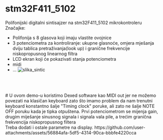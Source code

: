 # stm32F411_5102
 Polifonijski digitalni sintisajzer na stm32F411_5102 mikrokontroleru <br/>
 Značajke:
 * Polifonija s 8 glasova koji imaju vlastite ovojnice
 * 3 potenciometra za kontroliranje: ukupne glasnoće, omjera mješanja dviju tablica pretraživanja(look up) i granične frekvencije niskopropusnog linearnog filtra
 * LCD ekran koji će pokazivati stanja potenciometra
 * midi
 * ...
![slika_sintic](https://github.com/user-attachments/assets/70538e2f-80b0-4b2f-93c7-5275630b5a62)
<br/>
<br/>
<br/>
# U ovom demo-u koristimo Dexed software kao MIDI out jer ne možemo povezati na klasičan keyboard zato što imamo problem da nam trenutni keyboard konstantno šalje "Timing clock" poruke, ali zato ne šalje NOTE OFF poruku kada je tipka otpuštena.
Prvi potenciometrom se mijenja gain, drugim miješanje sinusnog signala i signala vala pile, a trećim granična frekvencija niskopropusnog filtera <br/>
Treba dodati i ostale parametre na display.
https://github.com/user-attachments/assets/56884afa-5df5-4314-90ca-bbbfe4220cca

